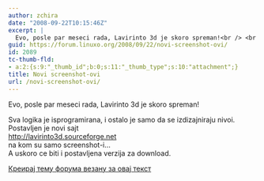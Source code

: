 ```yaml
---
author: zchira
date: "2008-09-22T10:15:46Z"
excerpt: |
  Evo, posle par meseci rada, Lavirinto 3d je skoro spreman!<br /> <br /> Sva logika je isprogramirana, i ostalo je samo da se izdizajniraju nivoi.<br /> Postavljen je novi sajt<br /> <a href="http://lavirinto3d.sourceforge.net/" target="_blank">http://lavirinto3d.sourceforge.net</a> <br /> na kom su samo screenshot-i...<br /> A uskoro ce biti i postavljena verzija za download.
guid: https://forum.linuxo.org/2008/09/22/novi-screenshot-ovi/
id: 2089
tc-thumb-fld:
- a:2:{s:9:"_thumb_id";b:0;s:11:"_thumb_type";s:10:"attachment";}
title: Novi screenshot-ovi
url: /novi-screenshot-ovi/
---
```

Evo, posle par meseci rada, Lavirinto 3d je skoro spreman!

Sva logika je isprogramirana, i ostalo je samo da se izdizajniraju nivoi.  
Postavljen je novi sajt  
<a href="http://lavirinto3d.sourceforge.net/" target="_blank">http://lavirinto3d.sourceforge.net</a>  
na kom su samo screenshot-i&#8230;  
A uskoro ce biti i postavljena verzija za download.  
<!--break-->

[Креирај тему форума везану за овај текст](https://linuxo.org/nova-tema-na-forumu/?se_pid=2089)